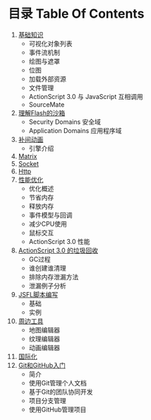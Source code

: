 # 目录 Table Of Contents

1. [基础知识](01.md)
	- 可视化对象列表
	- 事件流机制
	- 绘图与遮罩
	- 位图
	- 加载外部资源
	- 文件管理
	- ActionScript 3.0 与 JavaScript 互相调用
	- SourceMate
2. [理解Flash的沙箱](02.md)
	- Security Domains 安全域
	- Application Domains 应用程序域
3. [补间动画](03.md)
	- 引擎介绍
4. [Matrix](04.md)
5. [Socket](05.md)
6. [Http](06.md)
7. [性能优化](07.md)
	- 优化概述
	- 节省内存
	- 释放内存
	- 事件模型与回调
	- 减少CPU使用
	- 鼠标交互
	- ActionScript 3.0 性能
8. [ActionScript 3.0 的垃圾回收](08.md)
	- GC过程
	- 谁创建谁清理
	- 排除内存泄漏方法
	- 泄漏例子分析
9. [JSFL脚本编写](09.md)
	- 基础
	- 实例
10. [周边工具](10.md)
	- 地图编辑器
	- 纹理编辑器
	- 动画编辑器
11. [国际化](11.md)
12. [Git和GitHub入门](12.md)
	- 简介
	- 使用Git管理个人文档
	- 基于Git的团队协同开发
	- 项目分支管理
	- 使用GitHub管理项目